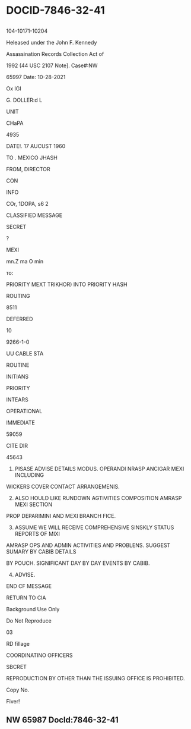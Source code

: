 # DOCID-7846-32-41

##
104-10171-10204

Heleased under the John F. Kennedy

Assassination Records Collection Act of

1992 (44 USC 2107 Note]. Case#:NW

65997 Date: 10-28-2021

Ox IGI

G. DOLLER:d L

UNIT

CHaPA

4935

DATE!. 17 AUCUST 1960

TO . MEXICO JHASH

FROM, DIRECTOR

CON

INFO

COr, 1DOPA, s6 2

CLASSIFIED MESSAGE

SECRET

?

MEXI

mn.Z ma O min

то:

PRIORITY MEXT TRIKHOR) INTO PRIORITY HASH

ROUTING

8511

DEFERRED

10

9266-1-0

UU CABLE STA

ROUTINE

INITIANS

PRIORITY

INTEARS

OPERATIONAL

IMMEDIATE

59059

CITE DIR

45643

1. PISASE ADVISE DETAILS MODUS. OPERANDI NRASP ANCIGAR MEXI INCLUDING

WICKERS COVER CONTACT ARRANGEMENIS.

2. ALSO HOULD LIKE RUNDOWN AGTIVITIES COMPOSITION AMRASP MEXI SECTION

PROP DEPARIMINI AND MEXI BRANCH FICE.

3. ASSUME WE WILL RECEIVE COMPREHENSIVE SINSKLY STATUS REPORTS OF MIXI

AMRASP OPS AND ADMIN ACTIVITIES AND PROBLENS. SUGGEST SUMARY BY CABIB DETAILS

BY POUCH. SIGNIFICANT DAY BY DAY EVENTS BY CABIB.

4. ADVISE.

END CF MESSAGE

RETURN TO CIA

Background Use Only

Do Not Reproduce

03

RD fillage

COORDINATINO OFFICERS

SBCRET

REPRODUCTION BY OTHER THAN THE ISSUING OFFICE IS PROHIBITED.

Copy No.

Fiver!

NW 65987 Docld:7846-32-41
---

